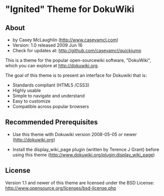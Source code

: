 "Ignited" Theme for DokuWiki
============================

About
-----

* by Casey McLaughlin  (http://www.caseyamcl.com)
* Version: 1.0 released 2009 Jun 16
* Check for updates at: http://github.com/caseyamcl/quickjump

This is a theme for the popular open-sourcewiki software, "DokuWiki", which you can explore at http://dokuwiki.org.

The goal of this theme is to present an interface for Dokuwiki that is:
 
* Standards compliant (HTML5 /CSS3) 
* Highly usable
* Simple to navigate and understand
* Easy to customize
* Compatible across popular browsers


Recommended Prerequisites
-------------------------

* Use this theme with Dokuwiki version 2008-05-05 or newer (http://dokuwiki.org)
  
* Install the display_wiki_page plugin (written by Terence J Grant) before using this theme (http://www.dokuwiki.org/plugin:display_wiki_page)
 
  
License
-----------------------------------------------------
 
Version 1.1 and newer of this theme are licensed under the BSD License:
http://www.opensource.org/licenses/bsd-license.php
